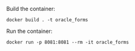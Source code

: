 Build the container:

```
docker build . -t oracle_forms
```

Run the container:

```
docker run -p 8081:8081 --rm -it oracle_forms 
```
